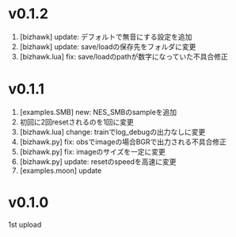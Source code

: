 
# v0.1.2

1. [bizhawk] update: デフォルトで無音にする設定を追加
1. [bizhawk] update: save/loadの保存先をフォルダに変更
1. [bizhawk.lua] fix: save/loadのpathが数字になっていた不具合修正



# v0.1.1

1. [examples.SMB] new: NES_SMBのsampleを追加
1. 初回に2回resetされるのを1回に変更
1. [bizhawk.lua] change: trainでlog_debugの出力なしに変更
1. [bizhawk.py] fix: obsでimageの場合BGRで出力される不具合修正
1. [bizhawk.py] fix: imageのサイズを一定に変更
1. [bizhawk.py] update: resetのspeedを高速に変更
1. [examples.moon] update

# v0.1.0

1st upload


